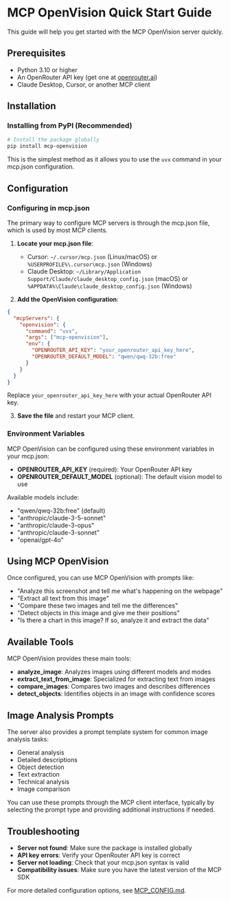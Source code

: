 # MCP OpenVision Quick Start Guide

This guide will help you get started with the MCP OpenVision server quickly.

## Prerequisites

- Python 3.10 or higher
- An OpenRouter API key (get one at [openrouter.ai](https://openrouter.ai))
- Claude Desktop, Cursor, or another MCP client

## Installation

### Installing from PyPI (Recommended)

```bash
# Install the package globally
pip install mcp-openvision
```

This is the simplest method as it allows you to use the `uvx` command in your mcp.json configuration.

## Configuration

### Configuring in mcp.json

The primary way to configure MCP servers is through the mcp.json file, which is used by most MCP clients.

1. **Locate your mcp.json file**:

   - Cursor: `~/.cursor/mcp.json` (Linux/macOS) or `%USERPROFILE%\.cursor\mcp.json` (Windows)
   - Claude Desktop: `~/Library/Application Support/Claude/claude_desktop_config.json` (macOS) or `%APPDATA%\Claude\claude_desktop_config.json` (Windows)

2. **Add the OpenVision configuration**:

```json
{
  "mcpServers": {
    "openvision": {
      "command": "uvx",
      "args": ["mcp-openvision"],
      "env": {
        "OPENROUTER_API_KEY": "your_openrouter_api_key_here",
        "OPENROUTER_DEFAULT_MODEL": "qwen/qwq-32b:free"
      }
    }
  }
}
```

Replace `your_openrouter_api_key_here` with your actual OpenRouter API key.

3. **Save the file** and restart your MCP client.

### Environment Variables

MCP OpenVision can be configured using these environment variables in your mcp.json:

- **OPENROUTER_API_KEY** (required): Your OpenRouter API key
- **OPENROUTER_DEFAULT_MODEL** (optional): The default vision model to use

Available models include:

- "qwen/qwq-32b:free" (default)
- "anthropic/claude-3-5-sonnet"
- "anthropic/claude-3-opus"
- "anthropic/claude-3-sonnet"
- "openai/gpt-4o"

## Using MCP OpenVision

Once configured, you can use MCP OpenVision with prompts like:

- "Analyze this screenshot and tell me what's happening on the webpage"
- "Extract all text from this image"
- "Compare these two images and tell me the differences"
- "Detect objects in this image and give me their positions"
- "Is there a chart in this image? If so, analyze it and extract the data"

## Available Tools

MCP OpenVision provides these main tools:

- **analyze_image**: Analyzes images using different models and modes
- **extract_text_from_image**: Specialized for extracting text from images
- **compare_images**: Compares two images and describes differences
- **detect_objects**: Identifies objects in an image with confidence scores

## Image Analysis Prompts

The server also provides a prompt template system for common image analysis tasks:

- General analysis
- Detailed descriptions
- Object detection
- Text extraction
- Technical analysis
- Image comparison

You can use these prompts through the MCP client interface, typically by selecting the prompt type and providing additional instructions if needed.

## Troubleshooting

- **Server not found**: Make sure the package is installed globally
- **API key errors**: Verify your OpenRouter API key is correct
- **Server not loading**: Check that your mcp.json syntax is valid
- **Compatibility issues**: Make sure you have the latest version of the MCP SDK

For more detailed configuration options, see [MCP_CONFIG.md](MCP_CONFIG.md).
